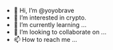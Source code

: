 - 👋 Hi, I’m @yoyobrave
- 👀 I’m interested in crypto.
- 🌱 I’m currently learning ...
- 💞️ I’m looking to collaborate on ...
- 📫 How to reach me ...

<!---
yoyobrave/yoyobrave is a ✨ special ✨ repository because its `README.md` (this file) appears on your GitHub profile.
You can click the Preview link to take a look at your changes.
--->
